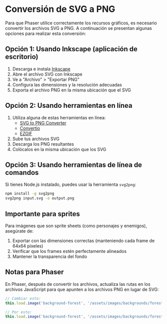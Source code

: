 # Conversión de SVG a PNG

Para que Phaser utilice correctamente los recursos gráficos, es necesario convertir los archivos SVG a PNG. A continuación se presentan algunas opciones para realizar esta conversión:

## Opción 1: Usando Inkscape (aplicación de escritorio)

1. Descarga e instala [Inkscape](https://inkscape.org/es/)
2. Abre el archivo SVG con Inkscape
3. Ve a "Archivo" > "Exportar PNG"
4. Configura las dimensiones y la resolución adecuadas
5. Exporta el archivo PNG en la misma ubicación que el SVG

## Opción 2: Usando herramientas en línea

1. Utiliza alguna de estas herramientas en línea:
   - [SVG to PNG Converter](https://svgtopng.com/)
   - [Convertio](https://convertio.co/svg-png/)
   - [EZGIF](https://ezgif.com/svg-to-png)
2. Sube tus archivos SVG
3. Descarga los PNG resultantes
4. Colócalos en la misma ubicación que los SVG

## Opción 3: Usando herramientas de línea de comandos

Si tienes Node.js instalado, puedes usar la herramienta `svg2png`:

```bash
npm install -g svg2png
svg2png input.svg -o output.png
```

## Importante para sprites

Para imágenes que son sprite sheets (como personajes y enemigos), asegúrate de:

1. Exportar con las dimensiones correctas (manteniendo cada frame de 64x64 píxeles)
2. Verificar que los frames estén perfectamente alineados
3. Mantener la transparencia del fondo

## Notas para Phaser

En Phaser, después de convertir los archivos, actualiza las rutas en los archivos JavaScript para que apunten a los archivos PNG en lugar de SVG:

```javascript
// Cambiar esto:
this.load.image('background-forest', '/assets/images/backgrounds/forest.svg');

// Por esto:
this.load.image('background-forest', '/assets/images/backgrounds/forest.png');
``` 